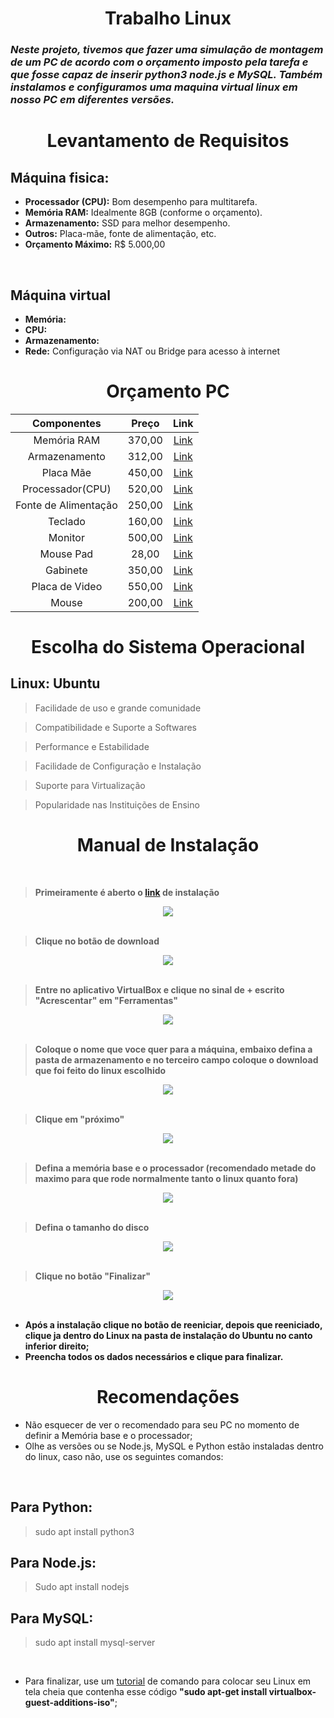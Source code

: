 <div align="center">
  <h1><strong>Trabalho Linux</strong></h1>
</div>

### *Neste projeto, tivemos que fazer uma simulação de montagem de um PC de acordo com o orçamento imposto pela tarefa e que fosse capaz de inserir python3 node.js e MySQL. Também instalamos e configuramos uma maquina virtual linux em nosso PC em diferentes versões.*

<div align="center">
  <h1><strong>Levantamento de Requisitos</strong></h1>
</div>

## Máquina fisica:

- **Processador (CPU):** Bom desempenho para multitarefa.
- **Memória RAM:** Idealmente 8GB (conforme o orçamento).
- **Armazenamento:** SSD para melhor desempenho.
- **Outros:** Placa-mãe, fonte de alimentação, etc.
- **Orçamento Máximo:** R$ 5.000,00

<br>

## Máquina virtual

- **Memória:** 
- **CPU:** 
- **Armazenamento:** 
- **Rede:** Configuração via NAT ou Bridge para acesso à internet

<div align="center">
  <h1><strong>Orçamento PC</strong></h1>

| Componentes | Preço | Link |
|:-------:|:------:|:------------:|
| Memória RAM | 370,00  | [Link](https://www.amazon.com.br/Corsair-Mem%C3%B3ria-desktop-Vengeance-PC4-24000/dp/B07B4FRMGV/ref=sr_1_3?__mk_pt_BR=%C3%85M%C3%85%C5%BD%C3%95%C3%91&crid=8B0J4KQ5Q4VS&dib=eyJ2IjoiMSJ9.B6BheA8Ujnkt_tCHPq8sAT30wOTsAUdOy3VPcK4pzVzzDNXqMmyiAGoMxQ2urQjeKxMZtmkVC5P_iuWpIzSxGrWCszsvihvSZXXZbebBEUxb_ECBxY4j0CsV16owpTVRXeIlONqxsGvLYhwx1YWGpWbddB5JTNjxej9Jxgv2P_RISu9Abi0nGm-pLNIzxLeYqmprMD5U0Ug5lD3Q9qhrERrCciMYij7U3dH38ULVHSByYkdnvyYbl_r0ch0DhVLbogOULevtptFpjKz7rUbHOD7UMAkOpFX1rRrFBZzb_s3PcmzjYvUYxyS-aVoLHaZlF1zMJ1IRhOlrHr0GRs_XQkFj_FvW2MEm7I41zYVDpwo6ZKIRYWWO_hXZt_wVgXthxswHwYB2s4O0Y1uNajv1UesMzUdEvJHnDSAo6szZHdIdGMYMeRbpk4HuNgIm-6-m.v__YFDPB1f_rMGLf2cwEkqBgbo6V_tIpZo0f01hBIAE&dib_tag=se&keywords=Corsair+Vengeance+LPX+8GB+%281x8GB%29+DDR4+2666MHz+CL16&qid=1740057594&sprefix=corsair+vengeance+lpx+8gb+1x8gb+ddr4+2666mhz+cl16%2Caps%2C719&sr=8-3&ufe=app_do%3Aamzn1.fos.6121c6c4-c969-43ae-92f7-cc248fc6181d) |
| Armazenamento | 312,00 | [Link](https://www.amazon.com.br/Kingston-Leitura-3500MB-Grava%C3%A7%C3%A3o-2100MB/dp/B0BBWJH1P8/ref=sr_1_2?__mk_pt_BR=%C3%85M%C3%85%C5%BD%C3%95%C3%91&crid=2PD7U03YPLS7T&dib=eyJ2IjoiMSJ9.5XLoaXm1MCSWR7T-gPyIc1VHGsz-klnoBr3altiQLfXcoJXzkj2P2qqPyIowc94yGcRujCHLhXo36WMNh2E6OlBJIe-up9QICqdR0C5XY6qW6i-evK81Rgoq0vjAVf7QbE9SBRhWQQjDJxyTh1-3dPacJ6m8vr45ilyvO3xThge366kN4QOILbfBNm-rGAhJU84dMqOYFDSf8gnism5yxKjUPpmWPKxcreAtLm_bc34M6usRr44MvcBtzqLwSct0IHVWHf5QhfDAV2OFUPGjiytIq9QLJiWuCdGpv-LNxAnHJhHUWJipH9hJjeRiqi5SnSgZeWM5vq7UA5nTL6tmmfLOn92psIge7rlnNneYJmp39v3igNMC-IFweS8keDX_u-LurU8bTr7lmJcqowlsk5u0IvH-hW5RrJ4as73x6JuP1UwV1wuOTpxihZkyapbW.1lJVOBvNus7m7sSlLtf4LYvwudgvWSgO0cb04rke1kY&dib_tag=se&keywords=SSD+Kingston+A2000+500GB+NVMe+M.2&qid=1740057696&sprefix=ssd+kingston+a2000+500gb+nvme+m.2%2Caps%2C497&sr=8-2&ufe=app_do%3Aamzn1.fos.a492fd4a-f54d-4e8d-8c31-35e0a04ce61e) |
| Placa Mãe | 450,00 | [Link](https://www.amazon.com.br/PLACA-M%C3%83E-GIGABYTE-GAMING-2XDDR4-DVI-D/dp/B07K787MXX/ref=sr_1_3?__mk_pt_BR=%C3%85M%C3%85%C5%BD%C3%95%C3%91&crid=364FCCNJ5Q3C0&dib=eyJ2IjoiMSJ9.Vu1dRvUOZThmkmRaTKodYHtjS0nJqrF9YvWtLlhpXyt2yyFyHM2NPaCN3hPOI33PEplJjEhopItRFtzIVuFlJJ72AD5J7FjfxwhCbVIcDh7I25-Gg-UK5fRfAKmL4GYA4VLqWRSo-Wa1rmS8-qdijvMDxjuHkE-D0SRZjrBXoscF7u6W4tCXf8ZGfic8tcEe1Nfi57SfNMW_oLOgwxQQ0LnvjrHZ3BAYn8swHZAJv1wBNBVZfepnYvzJ5KB2SpfbGpRrUvrFDAPGkQAVp7EMrnXaJUjDoI5Zfq3HVfArLmH7lYipinV6EWoyJhQLXHJbIjIJ2NpOjo1fkTbfvD5PxeCE1lwaELolALQjov2vrXy-bLigzjXmxeHrhr8UpLV0-lk6tPSUz0w0xNTSuI1DPiBe-uWc1zJPrg-XbcI332AXzQeRFUy6cwwj2y0XRXSI.bExd5sb8NpTo48f5XUdHpvy6vhsieZWhCQ1Kq-d2A0s&dib_tag=se&keywords=Gigabyte+B450M+DS3H&qid=1740057804&sprefix=gigabyte+b450m+ds3h%2Caps%2C454&sr=8-3&ufe=app_do%3Aamzn1.fos.25548f35-0de7-44b3-b28e-0f56f3f96147) |
| Processador(CPU) | 520,00  | [Link](https://www.amazon.com.br/AMD-Ryzen-4500-desbloqueado-refrigerador/dp/B09VCJN7HZ/ref=sr_1_4?__mk_pt_BR=%C3%85M%C3%85%C5%BD%C3%95%C3%91&crid=3AJC9RHYMABUU&dib=eyJ2IjoiMSJ9.PXK-c7txx0_YW-tF5lQVmHepr-DGSerZ4_kr1xIBSoQ-PiGS9IbK5Y5EHrfyqRwHvubAz7nT17zOc7oMZBSInW_uwCFT12vr2WGnzIlQhqZ-8mw-NusTZDt3_cGP_OzsDUpmqO9_Ew_hOAP2n9esey6L0tHiAuI5GafV15u3JiywV9OqARrZ-MuaaoHqgFeRCTIIJdLa8fvYQRC87NQwbEI77rnsZjtZHMqnsDGlGLfXG8t_DIiQBb6vZBP5YEJtkWwEhkdMkQd6yfdhzaz2-MP6TYS4vxTobE5nKxVi7E56LSv83WvMIiKVSOohbjzxktNXeAVYyjV2RuDXX4Qjs1DmC8Bly3hvndQjjWwR5IyRUciD19EbQwLdXVZ04l34Atyx9G2rNgE6iQKxSNj7g3jgv8Yq-7UZzgwP-kc-Y5zxBZJt8hIjlVM-ZBcQlSLV.rJcrsQlPGZIzet6KlYzbsoRmDMWTie6KQOAXLecECW8&dib_tag=se&keywords=AMD+Ryzen+3+3200G+%284+n%C3%BAcleos+%2F+4+threads%29&qid=1740057879&sprefix=amd+ryzen+3+3200g+4+n%C3%BAcleos+%2F+4+threads+%2Caps%2C703&sr=8-4&ufe=app_do%3Aamzn1.fos.25548f35-0de7-44b3-b28e-0f56f3f96147) |
| Fonte de Alimentação | 250,00 | [Link](https://www.amazon.com.br/FONTE-450W-REAL-ELECTRO-BRONZE/dp/B07MVV2G6T/ref=sr_1_3?__mk_pt_BR=%C3%85M%C3%85%C5%BD%C3%95%C3%91&crid=3P46435508S9P&dib=eyJ2IjoiMSJ9.CUjsUhP8Qsg_t-ZBnuJq8HiMYSm-QIOGnQMaewN7Y3QjYmtD2oMLi5UNYR3YOo6yOEXTRWITfhMztwWFUFHopS9GEY3V8EZBx3TU6CSIA4i_f0FSBoD4muAGGHyupvkb5gnYkuYWPbyMp1CuRBtzaJK1_wWTkjKaJ6JBuC5TGl9ilbiP8lBdbdDsGZp1RXGj4u21mdOUE4Mmq37g-0fzPWVRzVbDfPaRJbhiMTprBSHn0KTyuRGUyB33lkr8Rg4MITrKfxcNx6WroSlKeOzqXS1-2YFyLX9cSUgNz2p7KBw_iPJ7tSfA3GelV6tk5wWlNiitAfbQwQrYJtgN_9TJQEPtFVp6fT6ftfBVlrYHSTvSSnlsLPcWOZaa4xQPOBhu2lUhUSGqL--XcDHGBDGe9ho8hf2pf3FpMqj_AhNzwHTGG-DhWjiLnadzIm80I8W3.IukClON_f6--O1ovfFrT7RJ1U9j-EyaI8foX23x7rag&dib_tag=se&keywords=Corsair+CV450%2C+450W%2C+80+Plus+Bronze&qid=1740057915&sprefix=corsair+cv450+450w+80+plus+bronze%2Caps%2C439&sr=8-3&ufe=app_do%3Aamzn1.fos.a492fd4a-f54d-4e8d-8c31-35e0a04ce61e) |
| Teclado | 160,00 |[Link](https://www.amazon.com.br/Teclado-Redragon-Kumara-Mec%C3%A2nico-PT-Brown/dp/B08F6QCG19/ref=sr_1_2?__mk_pt_BR=%C3%85M%C3%85%C5%BD%C3%95%C3%91&crid=1BCSZLLETV2OK&dib=eyJ2IjoiMSJ9.dG1bZcbyLyLPxs2vZIUTbU2bLMgtPVdjKR-HhPFmdG58h9-Kckg3bY9MAMXka-vW2Ent1cS-XITdaz8nVb9YgT7QbmjEhknzMilMgCiWPVEr-LzAGhSKIbUUIXY7BNNoNLnCTuwm7GPWckfBQrxDgzqpIsOXOGkTk9vmszfORFzNFT1wLZGl50OOlmTwJfHd8aFfruJ0WeXr4M6MT-oYwrpnz3pNUVSoATwt-zOACciSibx6wbqN_X3BqvkMtm1dP3WJG910TKzH0ccMJHLSZHe6e42RP6-YhIclkuqiMe96sfy_7NPWjZrtlnIICyixsZbCmApwUNoR3FTCM_LQDwVMttISlQ7gtRQ8Kff8Pns5DikxoHmcgX53SzkSiCozR7EVOmBpB_G8C1x7kbJvbTmJyWA5N5SPuSN2ijLGrFqkP4SEXr3qQ1f7jctsg7h3.7SaoS-rhUdVusIgUwzvED6ABL0GkYvRiUoRm4WYeHCE&dib_tag=se&keywords=teclado+redragon+kumara+k552mini+switch+outemu+red&qid=1740057972&sprefix=teclado+redragon+kumara+k552+switch+outemu+red%2Caps%2C280&sr=8-2&ufe=app_do%3Aamzn1.fos.db68964d-7c0e-4bb2-a95c-e5cb9e32eb12)  |
| Monitor | 500,00 | [Link](https://www.amazon.com.br/Monitor-LG-21-5-Gamer-FreeSync/dp/B0BLT8SXKY/ref=sr_1_1?__mk_pt_BR=%C3%85M%C3%85%C5%BD%C3%95%C3%91&crid=109K68WP4SMID&dib=eyJ2IjoiMSJ9.utf0TL2N1jF86pzUPdJnz-vFqlKR8ckRCmhsEjBGdRoWS25czOiiPpAFvsL2KGPXkYnLprmBS2PPW3L7gfa2O4cYdkpUrUg4XyZMBMSUkI9LIKPRaG7iUB3cCH15WyJ53xaMjlPfD_xHiCM8U1XNdNdawlM7fDGwhsHoZ65HvaJ_yVgdMXfqIN-3ZEZHq1-PxbNUnM8xnozMFPD5zwrpveVU9CT2uPS54okdnnF6Y5nCsUoSKHNzWeeTv6IHIpcg5hRhjW9nJWXWuqV8acwMlrvpYH2-1nIw1TgTx6F6fY_adhC8UTbbLcinfThIP1Ajeb6l17ak-SS5JRLg9CJ_EKqQCUhzxekLNNJMT1VVlpRYkCwI3EaO4taTgwa0Fh1HQtRtPghUnCnQzcCvwyZAiRB3GLx0zvBYm-SFzU9vi60mmJwXX_Lhsws5irxJCX9v.PvyUHieWN2C_4gq_sK07q__WyPhf9tAcMCA2oZAvGgA&dib_tag=se&keywords=monitor+lg+21.5+%22full+hd%2C+60hz+%28modelo+22mk400h-b%29&qid=1740058049&sprefix=monitor+lg+21.5%22+full+hd+60hz+modelo+22mk400h-b+%2Caps%2C301&sr=8-1&ufe=app_do%3Aamzn1.fos.25548f35-0de7-44b3-b28e-0f56f3f96147)  |
| Mouse Pad | 28,00  | [Link](https://www.amazon.com.br/sspa/click?ie=UTF8&spc=MToyODk2OTgzMzc2NzM0OTY0OjE3NDAwNTgxNDE6c3BfYXRmOjMwMDY1MDE2MTAyNzgwMjo6MDo6&url=%2FGrande-Design-Japon%25C3%25AAs-Costurada-Dourado%2Fdp%2FB0DV5QV3P2%2Fref%3Dsr_1_3_sspa%3Fcrid%3D3PKS4S71MKVSA%26dib%3DeyJ2IjoiMSJ9.WTR5sTRBvI9k0buh5f2bC890MKzctquYrWWqnIgEc9xVZGzWElCTD4P4MWNj3bvFFay9-MgOKAmEEuSA4qbAVFX5BYwXHS8Ky3uwctaxK92ddMznNDbEMviDSvpX-gqpg0bgvnEYkoOnjBrGexxeuwTfd1suNptqTrmCiMipEjHm52LWDRwQC1ADWIX7tEVW2PSpgxeJfbLjohSihIPYqbF8mWVcmiy_niucIwNiOEC65zn_F75z9fMb_2iRcV8KxJvUwk2ErYkAKTTjgYjhBJiKav5vejn97JRRxiA-_bk.Qq__nNYnrFtKArpkSi4bCx8cIjlnuDbumiGSJi5Fpqk%26dib_tag%3Dse%26keywords%3Dmouse%2Bpad%26qid%3D1740058141%26sprefix%3Dmouse%2BpA%252Caps%252C225%26sr%3D8-3-spons%26sp_csd%3Dd2lkZ2V0TmFtZT1zcF9hdGY%26psc%3D1)  |
| Gabinete | 350,00 | [Link](https://www.amazon.com.br/Gabinete-Pichau-Mid-tower-Temperado-Pg-aps-rgb01/dp/B09Q3LJ1H4/ref=sr_1_2?__mk_pt_BR=%C3%85M%C3%85%C5%BD%C3%95%C3%91&crid=NBXDGJSG4JRU&dib=eyJ2IjoiMSJ9.xvKV0o40IZa5aqGIxBl6IDqjgKCfyzFAVvFPzFlgcdAMgQ6yOgM65KYSZrbFG9POAgpYiUuhHwiXEr_XB7wiO-V02BLCydpj8OlCcxTXOjjg6QZzTHQ0pCCtZrHgJLpo7nX6iM29vsioKNAsv7GrfsNKwQFUf29RErUF1kkt0nThjsbv3pZy6ZUBDEXmiD5ZIU1wH1bw0UvlZTx37hHsMxnB92rBdLYvHHNqsMut7kH7iQH30FdhI84HH8tXPsgSshId0BnUkkMPICK7QgXxPoIA57PFBIIfa4stGnOUTewRb49zXvEgKqtWT8Yl6CkEbQPHllXJ9MPIqJ-Lm_W9ZIp9AtDUHdG9acTHOXtAnjKNYrCoW-sDYcX4sTTlCIyKfplRcAKvT9KWSNJzSCuqc7aJPkE60HUfdO-kZO-q561CaIxY6T6OQBmjNI1JgNWN.DR0ByrMNNNC3YxybfsEouJvsb9hPd55i-rbWWY8oHP8&dib_tag=se&keywords=Gabinete+Pichau+Gaming+V3&qid=1740058214&sprefix=gabinete+pichau+gaming+v3%2Caps%2C300&sr=8-2&ufe=app_do%3Aamzn1.fos.4bb5663b-6f7d-4772-84fa-7c7f565ec65b)  |
| Placa de Video | 550,00  | [Link](https://www.amazon.com.br/GDDR5-Bits-Dual-Fan-Projeto-PVEX5504GBDF/dp/B0CV2C7WTB/ref=sr_1_2?__mk_pt_BR=%C3%85M%C3%85%C5%BD%C3%95%C3%91&crid=3KLEA5M5UZAAJ&dib=eyJ2IjoiMSJ9.cfTXUkNPCFaHAxVwTJD1cEt9jiSPzWc-k0O7XE6I6bGlUthC6pDKb5LuxThXiool5Wa4dfyS5WygLVMEUsJnip1T_l-u0j-_kHkLjZJ7Eiq9FF7BEOHHlbBaBEkGdSMxHwwhu8dczHL-LTZhQHVfHtalNtZd-skWHqUpopVaf0-EYK1yJ3TSaT9EVkHKv4QN_AL97AX0EYVX4wWhRe340CRvnbLsmgQTQ6qVWCBEmUyzZQtOR917vuMxr4HOaOgR-_nZFrtkYwGiuzNfLZ1zCzeLBJComEv94BxArHtcNWihPndrgCgdW9haLpMfhpNh7CvMd0NIyEt1E6jER7dCRScniwAqn-NBmsBb_wAFMHP0l-ZVJbFraawqRlDfde5fk2AZRYtq1txpjWp4OP3FADyJ9MUMkZX1xflU_4MEEp1T6v_e7g4LJ_h98wDR-C3l.bENbmSqDPfqEjHhsQhP246nUfs5l_7-1kValWh3k_s0&dib_tag=se&keywords=AMD+Radeon+RX+550+4GB+GDDR5&qid=1740058411&sprefix=amd+radeon+rx+550+4gb+gddr5%2Caps%2C405&sr=8-2&ufe=app_do%3Aamzn1.fos.a492fd4a-f54d-4e8d-8c31-35e0a04ce61e)  |
| Mouse | 200,00 | [Link](https://www.amazon.com.br/ATTACK-SHARK-carregamento-Tri-Mode-2-4G-program%C3%A1veis/dp/B0D3KMR4D7/ref=sr_1_1?crid=2WEUZ8LCDOZP0&dib=eyJ2IjoiMSJ9.mRpVpAce9H464bpfNaynbrEcGsGbHYsefYzdB2CGIym__x5zk28QJXfUtnmeLIWf9oUZTPr--ERn3cUeodKZlS0bloKoi0269DFxUGUe4Zae0pJOa_g_naSVl0Qr_MPB1sw5iDCGoRJftQOGtS09uFrQ5gd2Y4t1I-kmjLl8PFck0Yp7IWJMt2b-rcYdOtumV7QZa5oJLdW_P5J1hAbp2_2wJneUSFCz5H_fCrorKFXhFr9dKyRW46l5nj_n9zQw6iriywJQ_EvKc3VomSrFdiFN5aCoZCK48sfC_WO6Vc0CmqITUkCvCsPnEOdJLmUo9wcEgdVC_laiN7p3Qx3T_V8UIL9Gz4enHs_-10xRFcitetBzNvlBncpHsTD8U19X_w85Y3m0P6SUUtdfg6ZJNra7GBsJ3wSsUkUs7KUlOkxNqB3TTjKeX9ijT1k3JUHN.APghQbTKQ1ACbrs0PTMED7xRcN_qbXfnq-ytew-wTmI&dib_tag=se&keywords=atack+shark+x11&qid=1740076557&sprefix=ata%2Caps%2C190&sr=8-1&ufe=app_do%3Aamzn1.fos.6a09f7ec-d911-4889-ad70-de8dd83c8a74) |
  
</div>

<div align="center">
  <h1><strong>Escolha do Sistema Operacional</strong></h1>
</div>

## Linux: Ubuntu

> Facilidade de uso e grande comunidade

> Compatibilidade e Suporte a Softwares

> Performance e Estabilidade

> Facilidade de Configuração e Instalação

> Suporte para Virtualização

> Popularidade nas Instituições de Ensino

<div align="center">
  <h1><strong>Manual de Instalação</strong></h1>
</div>

<br>

> **Primeiramente é aberto o [link](https://ubuntu.com/download/desktop) de instalação**

<div align="center">
  <img src="https://github.com/user-attachments/assets/038aa434-2385-4f5c-bfb0-14021a8d0495">
</div>

<br>

> **Clique no botão de download**

<div align="center">
  <img src="https://github.com/user-attachments/assets/990dc6bc-2683-449a-9c0e-af830a7038ee">
</div>

<br>

> **Entre no aplicativo VirtualBox e clique no sinal de + escrito "Acrescentar" em "Ferramentas"**

<div align="center">
  <img src="https://github.com/user-attachments/assets/55ae5c86-6480-40f4-bb01-95b07962f194">
</div>

<br>

> **Coloque o nome que voce quer para a máquina, embaixo defina a pasta de armazenamento e no terceiro campo coloque o download que foi feito do linux escolhido**

<div align="center">
  <img src="https://github.com/user-attachments/assets/e94d0194-8386-4c7b-bf37-e02dbbc4d7e3">
</div>

<br>

> **Clique em "próximo"**

<div align="center">
  <img src="https://github.com/user-attachments/assets/a7cf935d-339a-4f8c-b8e7-429b3a6c12c3">
</div>

<br>

> **Defina a memória base e o processador (recomendado metade do maximo para que rode normalmente tanto o linux quanto fora)**

<div align="center">
  <img src="https://github.com/user-attachments/assets/04facb4e-5705-464c-ae43-99c7a1a56877">
</div>

<br>

> **Defina o tamanho do disco**

<div align="center">
  <img src="https://github.com/user-attachments/assets/8ba165fa-fb6f-423a-9b58-0e00d81cea4c">
</div>

<br>

> **Clique no botão "Finalizar"**

<div align="center">
  <img src="https://github.com/user-attachments/assets/6672c7f1-2b55-4d64-8b65-517ae01c71ab">
</div>

<br>

- **Após a instalação clique no botão de reeniciar, depois que reeniciado, clique ja dentro do Linux na pasta de instalação do Ubuntu no canto inferior direito;**
- **Preencha todos os dados necessários e clique para finalizar.**

</div>

<div align="center">
  <h1><strong>Recomendações</strong></h1>
</div>

- Não esquecer de ver o recomendado para seu PC no momento de definir a Memória base e o processador;
- Olhe as versões ou se Node.js, MySQL e Python estão instaladas dentro do linux, caso não, use os seguintes comandos:

<br>

## Para Python:
> sudo apt install python3
## Para Node.js:
> Sudo apt install nodejs
## Para MySQL:
> sudo apt install mysql-server

<br>

- Para finalizar, use um [tutorial](https://cursos.alura.com.br/forum/topico-duvida-virtual-box-ubuntu-server-sem-interface-grafica-como-deixar-em-fullscreeen-287037) de comando para colocar seu Linux em tela cheia que contenha esse código **"sudo apt-get install virtualbox-guest-additions-iso"**;
